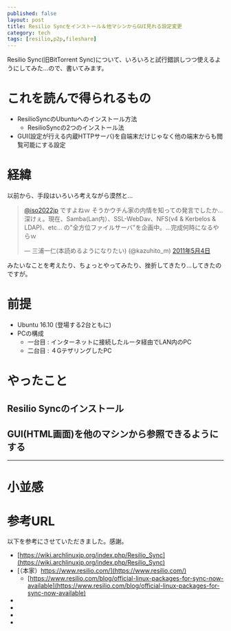 ```yaml
---
published: false
layout: post
title: Resilio Syncをインストール＆他マシンからGUI見れる設定変更
category: tech
tags: [resilio,p2p,fileshare]
---
```


Resilio Sync(旧BitTorrent Sync)について、いろいろと試行錯誤しつつ使えるようにしてみた…ので、書いてみます。

# これを読んで得られるもの

- ResilioSyncのUbuntuへのインストール方法
  - ResilioSyncの2つのインストール法
- GUI(設定が行える内蔵HTTPサーバ)を自端末だけじゃなく他の端末からも閲覧可能にする設定


# 経緯

以前から、手段はいろいろ考えながら漠然と…

<blockquote class="twitter-tweet" data-lang="ja"><p lang="ja" dir="ltr"><a href="https://twitter.com/iso2022jp">@iso2022jp</a> ですよねｗ そうかウチん家の内情を知っての発言でしたか…深けぇ。現在、Samba(Lan内）、SSL-WebDav、NFS(v4 &amp; Kerbelos &amp; LDAP)、etc... の&quot;全方位ファイルサーバ&quot;を企画中。…完成何時になるやらｗ</p>&mdash; 三浦一仁(本読めるようになりたい) (@kazuhito_m) <a href="https://twitter.com/kazuhito_m/status/65901469601239040">2011年5月4日</a></blockquote>
<script async src="//platform.twitter.com/widgets.js" charset="utf-8"></script>

みたいなことを考えたり、ちょっとやってみたり、挫折してきたり…してきたのですが。





# 前提

- Ubuntu 16.10 (登場する2台ともに)
- PCの構成
  - 一台目 : インターネットに接続したルータ経由でLAN内のPC
  - 二台目 : ４GテザリングしたPC

# やったこと

## Resilio Syncのインストール


## GUI(HTML画面)を他のマシンから参照できるようにする


---

# 小並感


# 参考URL

以下を参考にさせていただきました。感謝。

- [https://wiki.archlinuxjp.org/index.php/Resilio_Sync](https://wiki.archlinuxjp.org/index.php/Resilio_Sync)
- [（本家）https://www.resilio.com/](https://www.resilio.com/)
  - [https://www.resilio.com/blog/official-linux-packages-for-sync-now-available](https://www.resilio.com/blog/official-linux-packages-for-sync-now-available)
- []()
- []()
- []()
- []()
